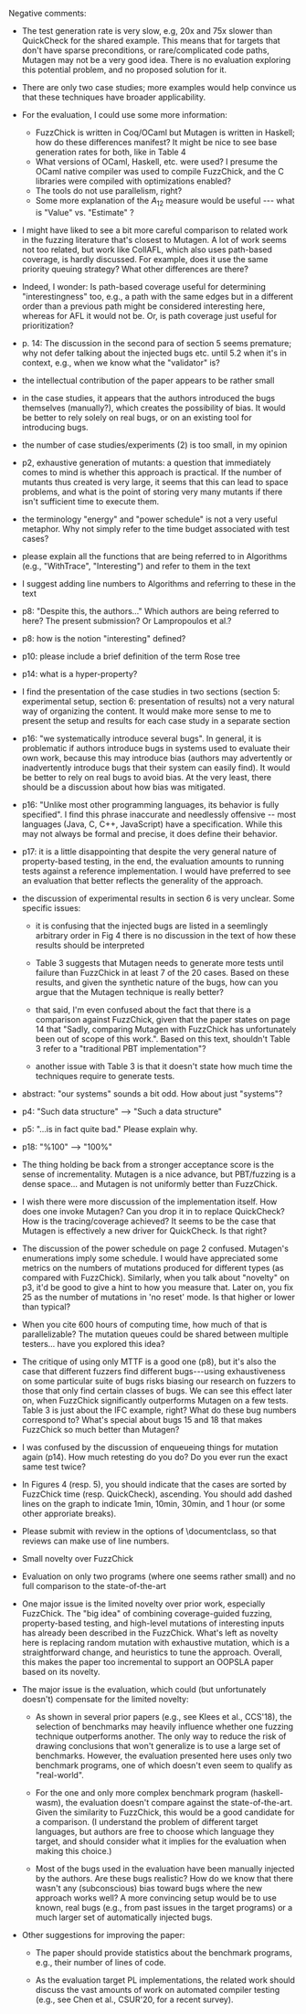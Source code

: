 Negative comments:

* The test generation rate is very slow, e.g, 20x and 75x slower than QuickCheck for the shared example. This means that for targets that don't have sparse preconditions, or rare/complicated code paths, Mutagen may not be a very good idea. There is no evaluation exploring this potential problem, and no proposed solution for it.

* There are only two case studies; more examples would help convince us that these techniques have broader applicability.

* For the evaluation, I could use some more information:
	+ FuzzChick is written in Coq/OCaml but Mutagen is written in Haskell; how do these differences manifest? It might be nice to see base generation rates for both, like in Table 4
	+ What versions of OCaml, Haskell, etc. were used? I presume the OCaml native compiler was used to compile FuzzChick, and the C libraries were compiled with optimizations enabled?
	+ The tools do not use parallelism, right?
	+ Some more explanation of the $A_{12}$ measure would be useful --- what is "Value" vs. "Estimate" ?

* I might have liked to see a bit more careful comparison to related work in the fuzzing literature that's closest to Mutagen. A lot of work seems not too related, but work like CollAFL, which also uses path-based coverage, is hardly discussed. For example, does it use the same priority queuing strategy? What other differences are there?

* Indeed, I wonder: Is path-based coverage useful for determining "interestingness" too, e.g., a path with the same edges but in a different order than a previous path might be considered interesting here, whereas for AFL it would not be. Or, is path coverage just useful for prioritization?

* p. 14: The discussion in the second para of section 5 seems premature; why not defer talking about the injected bugs etc. until 5.2 when it's in context, e.g., when we know what the "validator" is?

* the intellectual contribution of the paper appears to be rather small

* in the case studies, it appears that the authors introduced the bugs themselves (manually?), which creates the possibility of bias. It would be better to rely solely on real bugs, or on an existing tool for introducing bugs.

* the number of case studies/experiments (2) is too small, in my opinion

* p2, exhaustive generation of mutants: a question that immediately comes to mind is whether this approach is practical. If the number of mutants thus created is very large, it seems that this can lead to space problems, and what is the point of storing very many mutants if there isn't sufficient time to execute them.

* the terminology "energy" and "power schedule" is not a very useful metaphor. Why not simply refer to the time budget associated with test cases?

* please explain all the functions that are being referred to in Algorithms (e.g., "WithTrace", "Interesting") and refer to them in the text

* I suggest adding line numbers to Algorithms and referring to these in the text

* p8: "Despite this, the authors..." Which authors are being referred to here? The present submission? Or Lampropoulos et al.?

* p8: how is the notion "interesting" defined?

* p10: please include a brief definition of the term Rose tree

* p14: what is a hyper-property?

* I find the presentation of the case studies in two sections (section 5: experimental setup, section 6: presentation of results) not a very natural way of organizing the content. It would make more sense to me to present the setup and results for each case study in a separate section

* p16: "we systematically introduce several bugs". In general, it is problematic if authors introduce bugs in systems used to evaluate their own work, because this may introduce bias (authors may advertently or inadvertently introduce bugs that their system can easily find). It would be better to rely on real bugs to avoid bias. At the very least, there should be a discussion about how bias was mitigated.

* p16: "Unlike most other programming languages, its behavior is fully specified". I find this phrase inaccurate and needlessly offensive -- most languages (Java, C, C++, JavaScript) have a specification. While this may not always be formal and precise, it does define their behavior.

* p17: it is a little disappointing that despite the very general nature of property-based testing, in the end, the evaluation amounts to running tests against a reference implementation. I would have preferred to see an evaluation that better reflects the generality of the approach.

* the discussion of experimental results in section 6 is very unclear. Some specific issues:

	+ it is confusing that the injected bugs are listed in a seemlingly arbitrary order in Fig 4
there is no discussion in the text of how these results should be interpreted

	+ Table 3 suggests that Mutagen needs to generate more tests until failure than FuzzChick in at least 7 of the 20 cases. Based on these results, and given the synthetic nature of the bugs, how can you argue that the Mutagen technique is really better?

	+ that said, I'm even confused about the fact that there is a comparison against FuzzChick, given that the paper states on page 14 that "Sadly, comparing Mutagen with FuzzChick has unfortunately been out of scope of this work.". Based on this text, shouldn't Table 3 refer to a "traditional PBT implementation"?

	+ another issue with Table 3 is that it doesn't state how much time the techniques require to generate tests.

* abstract: "our systems" sounds a bit odd. How about just "systems"?

* p4: "Such data structure" --> "Such a data structure"

* p5: "...is in fact quite bad." Please explain why.

* p18: "%100" --> "100%"

* The thing holding be back from a stronger acceptance score is the sense of incrementality. Mutagen is a nice advance, but PBT/fuzzing is a dense space... and Mutagen is not uniformly better than FuzzChick.

* I wish there were more discussion of the implementation itself. How does one invoke Mutagen? Can you drop it in to replace QuickCheck? How is the tracing/coverage achieved? It seems to be the case that Mutagen is effectively a new driver for QuickCheck. Is that right?

* The discussion of the power schedule on page 2 confused. Mutagen's enumerations imply some schedule. I would have appreciated some metrics on the numbers of mutations produced for different types (as compared with FuzzChick). Similarly, when you talk about "novelty" on p3, it'd be good to give a hint to how you measure that. Later on, you fix 25 as the number of mutations in 'no reset' mode. Is that higher or lower than typical?

* When you cite 600 hours of computing time, how much of that is parallelizable? The mutation queues could be shared between multiple testers... have you explored this idea?

* The critique of using only MTTF is a good one (p8), but it's also the case that different fuzzers find different bugs---using exhaustiveness on some particular suite of bugs risks biasing our research on fuzzers to those that only find certain classes of bugs. We can see this effect later on, when FuzzChick significantly outperforms Mutagen on a few tests. Table 3 is just about the IFC example, right? What do these bug numbers correspond to? What's special about bugs 15 and 18 that makes FuzzChick so much better than Mutagen?

* I was confused by the discussion of enqueueing things for mutation again (p14). How much retesting do you do? Do you ever run the exact same test twice?

* In Figures 4 (resp. 5), you should indicate that the cases are sorted by FuzzChick time (resp. QuickCheck), ascending. You should add dashed lines on the graph to indicate 1min, 10min, 30min, and 1 hour (or some other approriate breaks).

* Please submit with review in the options of \documentclass, so that reviews can make use of line numbers.

* Small novelty over FuzzChick

* Evaluation on only two programs (where one seems rather small) and no full comparison to the state-of-the-art

* One major issue is the limited novelty over prior work, especially FuzzChick. The "big idea" of combining coverage-guided fuzzing, property-based testing, and high-level mutations of interesting inputs has already been described in the FuzzChick. What's left as novelty here is replacing random mutation with exhaustive mutation, which is a straightforward change, and heuristics to tune the approach. Overall, this makes the paper too incremental to support an OOPSLA paper based on its novelty.

* The major issue is the evaluation, which could (but unfortunately doesn't) compensate for the limited novelty:

	+ As shown in several prior papers (e.g., see Klees et al., CCS'18), the selection of benchmarks may heavily influence whether one fuzzing technique outperforms another. The only way to reduce the risk of drawing conclusions that won't generalize is to use a large set of benchmarks. However, the evaluation presented here uses only two benchmark programs, one of which doesn't even seem to qualify as "real-world".

	+ For the one and only more complex benchmark program (haskell-wasm), the evaluation doesn't compare against the state-of-the-art. Given the similarity to FuzzChick, this would be a good candidate for a comparison. (I understand the problem of different target languages, but authors are free to choose which language they target, and should consider what it implies for the evaluation when making this choice.)

	+ Most of the bugs used in the evaluation have been manually injected by the authors. Are these bugs realistic? How do we know that there wasn't any (subconscious) bias toward bugs where the new approach works well? A more convincing setup would be to use known, real bugs (e.g., from past issues in the target programs) or a much larger set of automatically injected bugs.

* Other suggestions for improving the paper:

	+ The paper should provide statistics about the benchmark programs, e.g., their number of lines of code.

	+ As the evaluation target PL implementations, the related work should discuss the vast amounts of work on automated compiler testing (e.g., see Chen et al., CSUR'20, for a recent survey).
